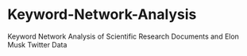 # Keyword-Network-Analysis
Keyword Network Analysis of Scientific Research Documents and Elon Musk Twitter Data
